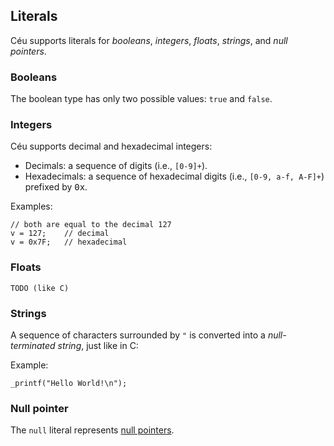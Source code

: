 ## Literals

Céu supports literals for *booleans*, *integers*, *floats*, *strings*, and
*null pointers*.

<!--
A literal is a primitive and fixed value in source code.
A literal is a source code representation of a value. 
-->

### Booleans

The boolean type has only two possible values: `true` and `false`.

### Integers

Céu supports decimal and hexadecimal integers:

* Decimals: a sequence of digits (i.e., `[0-9]+`).
* Hexadecimals: a sequence of hexadecimal digits (i.e., `[0-9, a-f, A-F]+`)
                prefixed by <tt>0x</tt>.

<!--
* `TODO: "0b---", "0o---"`
-->

Examples:

```ceu
// both are equal to the decimal 127
v = 127;    // decimal
v = 0x7F;   // hexadecimal
```

### Floats

`TODO (like C)`

### Strings

A sequence of characters surrounded by `"` is converted into a *null-terminated 
string*, just like in C:

Example:

```ceu
_printf("Hello World!\n");
```

### Null pointer

The `null` literal represents [null pointers](#TODO).
